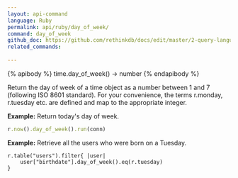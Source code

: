 ```yaml
---
layout: api-command 
language: Ruby
permalink: api/ruby/day_of_week/
command: day_of_week 
github_doc: https://github.com/rethinkdb/docs/edit/master/2-query-language/api/ruby/dates-and-times/day_of_week.md
related_commands:
    
---
```


{% apibody %}
time.day_of_week() → number
{% endapibody %}

Return the day of week of a time object as a number between 1 and 7 (following ISO 8601
standard). For your convenience, the terms r.monday, r.tuesday etc. are defined and map
to the appropriate integer.

__Example:__ Return today's day of week.

```rb
r.now().day_of_week().run(conn)
```


__Example:__ Retrieve all the users who were born on a Tuesday.

```
r.table("users").filter{ |user|
    user["birthdate"].day_of_week().eq(r.tuesday)
}
```


